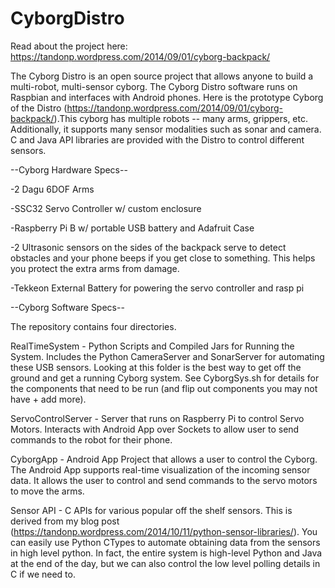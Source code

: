# CyborgDistro
Read about the project here: https://tandonp.wordpress.com/2014/09/01/cyborg-backpack/

The Cyborg Distro is an open source project that allows anyone to build a multi-robot, multi-sensor cyborg. The Cyborg Distro software runs on Raspbian and interfaces with Android phones. Here is the prototype Cyborg of the Distro (https://tandonp.wordpress.com/2014/09/01/cyborg-backpack/).This cyborg has multiple robots -- many arms, grippers, etc. Additionally, it supports many sensor modalities such as sonar and camera. C and Java API libraries are provided with the Distro to control different sensors.

--Cyborg Hardware Specs--

-2 Dagu 6DOF Arms

-SSC32 Servo Controller w/ custom enclosure

-Raspberry Pi B w/ portable USB battery and Adafruit Case

-2 Ultrasonic sensors on the sides of the backpack serve to detect obstacles and your phone beeps if you get close to something. This helps you protect the extra arms from damage.

-Tekkeon External Battery for powering the servo controller and rasp pi

--Cyborg Software Specs--

The repository contains four directories.

RealTimeSystem - Python Scripts and Compiled Jars for Running the System. Includes the Python CameraServer and SonarServer for automating these USB sensors. Looking at this folder is the best way to get off the ground and get a running Cyborg system.
See CyborgSys.sh for details for the components that need to be run (and flip out components you may not have + add more).

ServoControlServer - Server that runs on Raspberry Pi to control Servo Motors. Interacts with Android App over Sockets to allow user to send commands to the robot for their phone.

CyborgApp - Android App Project that allows a user to control the Cyborg. The Android App supports real-time visualization of the incoming sensor data. It allows the user to control and send commands to the servo motors to move the arms.

Sensor API - C APIs for various popular off the shelf sensors. This is derived from my blog post (https://tandonp.wordpress.com/2014/10/11/python-sensor-libraries/). You can easily use Python CTypes to automate obtaining data from the sensors in high level python. In fact, the entire system is high-level Python and Java at the end of the day, but we can also control the low level polling details in C if we need to.






